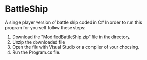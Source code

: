 # BattleShip
A single player version of battle ship coded in C#
In order to run this program for yourself follow these steps:

1) Download the "ModifiedBattleShip.zip" file in the directory.
2) Unzip the downloaded file
3) Open the file with Visual Studio or a compiler of your choosing.
4) Run the Program.cs file.

